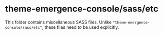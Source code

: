 # theme-emergence-console/sass/etc

This folder contains miscellaneous SASS files. Unlike `"theme-emergence-console/sass/etc"`, these files
need to be used explicitly.
